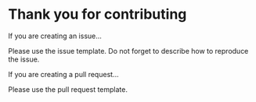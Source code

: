 # Thank you for contributing

If you are creating an issue...

Please use the issue template. Do not forget to describe how to reproduce the issue.

If you are creating a pull request...

Please use the pull request template.
